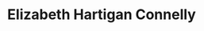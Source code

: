 ---
layout: layouts/profile.liquid
title: Elizabeth Hartigan Connelly
id: elizabeth_hartigan_connelly
prefix: 
first: Elizabeth
middle: Hartigan
last: Connelly
suffix: 
currentTitle: SVP Healthcare; Corporate Director
currentOrg: CDW
bio: <br /><br />Liz Connelly is an insightful global executive with corporate board experience skilled at leading organizations to achieve profitable growth while also managing risk. Her work at the executive level across both banking and technology makes her an especially strong asset in the boardroom. As a member of the Executive Committee at CDW, she leads the Healthcare business unit driving a growth strategy to include both organic and inorganic growth with full accountability for the P&amp;L. Prior to this role, Liz was CHRO at CDW where she enhanced a strong employee culture while also integrating eight different acquisitions and leading the company’s Covid-19 strategy. Liz has an extensive background in banking that includes accelerating growth in both commercial and private banking, managing credit and market risk, leading M&amp;A integrations and trading foreign currencies. Liz is a builder of both talent and relationships. Her ability to work cross-functionally is recognized by her board colleagues and throughout CDW. Select Accomplishments&#58;<br /><br />· As CHRO, worked with the Board of Directors at CDW to promote excellent governance, presented regularly and provided advice on both succession planning and executive compensation.<br /><br />· Led profit growth initiatives in banking for over 20 years; building out go-to-market, making product portfolio decisions and leading a variety of customer segments including Healthcare, Private Wealth, Government, Higher Ed and Not-for-Profit.<br /><br />· Managed proprietary, market and credit risk in both commercial and private banking and was one of the first women to run trading desks. Liz led the integration of First National Bank of Chicago for the Capital Markets business into Bank One.<br /><br />· Built the first talent and DEI strategy modernizing the talent approach to be proactive and closely aligned with the business strategy. <br /><br />Liz is a recognized leader in her community. In addition to her corporate Board experience at Wintrust Financial where she leads the Compensation Committee, she has served on multiple not-for-profit boards. She is a member of the Chicago Network, the Economic Club of Chicago, and the Executives’ Club of Chicago. In her spare time, she enjoys spending time with her family, reading, bike riding and traveling.
linkedin: https://linkedin.com/in/liz-h-connelly
tiktok: 
twitter: 
aboutme: 
insta: 
orgURL: 
snapchat: 
personalURL: 
smallHeadshotURL: assets/images/headshots/Liz%20Connelly_CDW%202020_converted_scaled.avif
originalHeadshotURL: assets/images/headshots/Liz%20Connelly_CDW%202020_converted_scaled.avif
tags-experience: 
 - B2B
 - Business Development
 - DEI
 - Digital Transformation
 - HR / Human Resources
 - P&L&#58; $1B+
 - Transformational and Growth
 - B2B
 - Business Development
 - Capital Markets
 - DEI
 - Digital Transformation
 - Finance
 - Global
 - HR / Human Resources
 - P&L&#58; $1B+
 - Public Companies
 - Transformational and Growth
tags-current-industries: 
 - Ambulatory Health Care Services
 - Arts, Entertainment, and Recreation
 - Corporate Directorships
 - Cultural Institution
 - Education and Health Services
 - Executive Recruitment/Transition
 - Health Care and Social Assistance
 - Hospitals
 - Marketing/Sales
 - Museums, Historical Sites, and Similar Institutions
 - Professional and Business Services
 - Religious, Grantmaking, Civic, Professional, and Similar Organizations
 - Supply Chain/Distribution/Logistics
 - Technology
tags-current-position: 
 - CHRO / Chief Human Resources Officer
 - SVP / Senior Vice President
tags-past-industries: 
 - Ambulatory Health Care Services
 - Arts, Entertainment, and Recreation
 - Civic/Public Policy
 - Consulting
 - Corporate Directorships
 - Cultural Institution
 - Credit Intermediation and Related Activities
 - Data Processing, Hosting, and Related Services
 - Education and Health Services
 - Executive Recruitment/Transition
 - Family Office
 - Finance and Insurance
 - Financial Activities
 - Foundations/Granting Agency
 - Funds, Trusts, and Other Financial Vehicles
 - Government
 - Health Care and Social Assistance
 - Hospitals
 - Human Services
 - Information
 - Investment Banking
 - Investment Management
 - Management of Companies and Enterprises
 - Marketing/Sales
 - Museums, Historical Sites, and Similar Institutions
 - Nursing and Residential Care Facilities
 - Performing Arts, Spectator Sports, and Related Industries
 - Professional and Business Services
 - Professional, Scientific, and Technical Services
 - Securities, Commodity Contracts, and Other Financial Investments and Related Activities
 - Social Assistance
 - Supply Chain/Distribution/Logistics
 - Technology
tags-past-position: 
 - CHRO / Chief Human Resources Officer
 - SVP / Senior Vice President
tags-current-board-service: 
    - Corporate Public
    - Nonprofit
tags-past-board-service: 
    - Nonprofit
boards-current-corporate-private: 
boards-current-corporate-public: 
 - Wintrust Financial, Corporate Director
boards-current-nonprofit: 
 - Georgetown University Board of Regents, Regent
 - Polk Bros Foundation, Director
 - Shedd Aquarium, Trustee
 - Healthcare at Kellogg Advisory Council, Advisor
boards-current-privateequity: 
boards-current-spac: 
boards-current-vc: 
boards-past-corporate-private: 
boards-past-corporate-public: 
boards-past-nonprofit: 
 - The Economic Club of Chicago, Director, Executive Committee
 - The Chicago Network, Director, Board Chair
 - Children's Home & Aid Society of Illinois, Director, Board Chair
 - Steppenwolf Theater, Director, Executive Committee
boards-past-privateequity: 
boards-past-spac: 
boards-past-vc: 
---